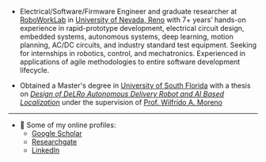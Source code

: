 - Electrical/Software/Firmware Engineer and graduate researcher at [RoboWorkLab](https://www.roboworklab.com/) in [University of Nevada, Reno](https://www.unr.edu/cse) with 7+ years’ hands-on experience in rapid-prototype development, electrical circuit design, embedded systems, autonomous systems, deep learning, motion planning, AC/DC circuits, and industry standard test equipment. Seeking for internships in robotics, control, and mechatronics. Experienced in applications of agile methodologies to entire software development lifecycle.

- Obtained a Master's degree in [University of South Florida](https://www.usf.edu/engineering/ee/) with a thesis on [_Design of DeLRo Autonomous Delivery Robot and AI Based Localization_](https://digitalcommons.usf.edu/cgi/viewcontent.cgi?article=9430&context=etd) under the supervision of [Prof. Wilfrido A. Moreno](https://scholar.google.com/citations?hl=en&user=YOJYjOsAAAAJ&view_op=list_works&sortby=pubdate)
<!--- - 👀 I’m interested in Control, Localization of Ground/Aerial Autonomous Systems
--->
--------------------------------------------------------  
  
<!---
- :orange_book: I do have an additional backgrounds on
   - Microcontrollers (PIC16f/18f/dsPIC33e/dsPIC33f)
   - FPGAs board (Spartan6), RasPi, Arduino
   - Agile tools (JIRA, MS Azure DevOps Services)
   - MS Power Automate 
--->
- :link: Some of my online profiles:
  - [Google Scholar](https://scholar.google.com/citations?user=NNdpL2AAAAAJ&hl=en)
  - [Researchgate](https://www.researchgate.net/profile/Tolga-Karakurt-2)
  - [LinkedIn](https://www.linkedin.com/in/tolgakarakurt/)

<!---
tolgakarakurt/tolgakarakurt is a ✨ special ✨ repository because its `README.md` (this file) appears on your GitHub profile.
You can click the Preview link to take a look at your changes.
--->
